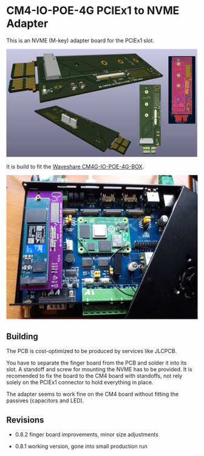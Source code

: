 # CM4-IO-POE-4G PCIEx1 to NVME Adapter

This is an NVME (M-key) adapter board for the PCIEx1 slot.

![PCB renderings](doc/preview_pcb.png)

It is build to fit the [Waveshare CM4G-IO-POE-4G-BOX](https://www.waveshare.com/wiki/Compute_Module_4_PoE_4G_Board#Isolation_GPIO.2FI2C).

![adapter in use](doc/IMG_20230401_140919_resized.jpg)

## Building

The PCB is cost-optimized to be produced by services like JLCPCB.

You have to separate the finger board from the PCB and solder it into its slot.
A standoff and screw for mounting the NVME has to be provided.
It is recomended to fix the board to the CM4 board with standoffs, not rely solely on the PCIEx1 connector to hold everything in place.

The adapter seems to work fine on the CM4 board without fitting the passives (capacitors and LED).

## Revisions

 * 0.8.2 finger board improvements, minor size adjustments

 * 0.8.1 working version, gone into small production run


